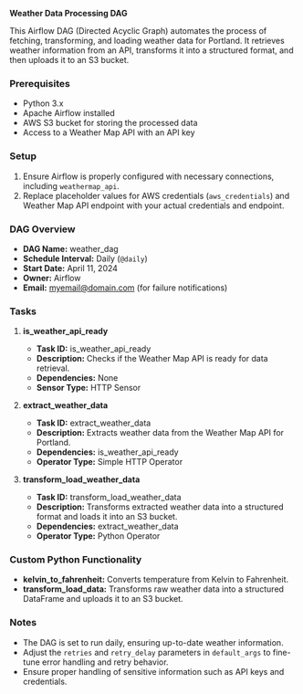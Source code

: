 **Weather Data Processing DAG**

This Airflow DAG (Directed Acyclic Graph) automates the process of fetching, transforming, and loading weather data for Portland. It retrieves weather information from an API, transforms it into a structured format, and then uploads it to an S3 bucket.

### Prerequisites
- Python 3.x
- Apache Airflow installed
- AWS S3 bucket for storing the processed data
- Access to a Weather Map API with an API key

### Setup
1. Ensure Airflow is properly configured with necessary connections, including `weathermap_api`.
2. Replace placeholder values for AWS credentials (`aws_credentials`) and Weather Map API endpoint with your actual credentials and endpoint.

### DAG Overview
- **DAG Name:** weather_dag
- **Schedule Interval:** Daily (`@daily`)
- **Start Date:** April 11, 2024
- **Owner:** Airflow
- **Email:** myemail@domain.com (for failure notifications)

### Tasks
1. **is_weather_api_ready**
   - **Task ID:** is_weather_api_ready
   - **Description:** Checks if the Weather Map API is ready for data retrieval.
   - **Dependencies:** None
   - **Sensor Type:** HTTP Sensor

2. **extract_weather_data**
   - **Task ID:** extract_weather_data
   - **Description:** Extracts weather data from the Weather Map API for Portland.
   - **Dependencies:** is_weather_api_ready
   - **Operator Type:** Simple HTTP Operator

3. **transform_load_weather_data**
   - **Task ID:** transform_load_weather_data
   - **Description:** Transforms extracted weather data into a structured format and loads it into an S3 bucket.
   - **Dependencies:** extract_weather_data
   - **Operator Type:** Python Operator

### Custom Python Functionality
- **kelvin_to_fahrenheit:** Converts temperature from Kelvin to Fahrenheit.
- **transform_load_data:** Transforms raw weather data into a structured DataFrame and uploads it to an S3 bucket.

### Notes
- The DAG is set to run daily, ensuring up-to-date weather information.
- Adjust the `retries` and `retry_delay` parameters in `default_args` to fine-tune error handling and retry behavior.
- Ensure proper handling of sensitive information such as API keys and credentials.
